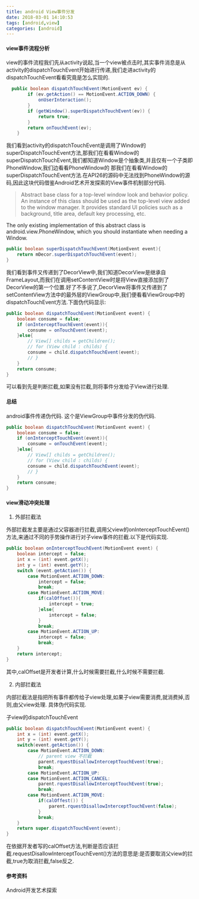 ```yaml
---
title: android View事件分发
date: 2018-03-01 14:10:53
tags: [android,view]
categories: [android]
---
```


#### view事件流程分析

view的事件流程我们先从activity说起,当一个view被点击时,其实事件消息是从activity的dispatchTouchEvent开始进行传递,我们走进activity的dispatchTouchEvent看看究竟是怎么实现的.

```java
  public boolean dispatchTouchEvent(MotionEvent ev) {
        if (ev.getAction() == MotionEvent.ACTION_DOWN) {
            onUserInteraction();
        }
        if (getWindow().superDispatchTouchEvent(ev)) {
            return true;
        }
        return onTouchEvent(ev);
    }
```
<!--  more -->

我们看到activity的dispatchTouchEvent是调用了Window的superDispatchTouchEvent方法,那我们在看看Window的superDispatchTouchEvent,我们都知道Window是个抽象类,并且仅有一个子类即PhoneWindow,我们边看看PhoneWindow的
那我们在看看Window的superDispatchTouchEvent方法.在API26的源码中无法找到PhoneWindow的源码,因此这块代码借鉴Android艺术开发探索的View事件机制部分代码.

> Abstract base class for a top-level window look and behavior policy. An instance of this class should be used as the top-level view added to the window manager. It provides standard UI policies such as a background, title area, default key processing, etc.

The only existing implementation of this abstract class is android.view.PhoneWindow, which you should instantiate when needing a Window.

```java
public boolean superDispatchTouchEvent(MotionEvent event){
    return mDecor.superDispatchTouchEvent(event);
}
```

我们看到事件又传递到了DecorView中,我们知道DecorView是继承自FrameLayout,而我们在调用setContentView时是将View直接添加到了DecorView的第一个位置.好了不多说了,DecorView将事件又传递到了setContentView方法中的最外层的ViewGroup中,我们便看看ViewGroup中的dispatchTouchEvent方法.下面伪代码显示:

```java
public boolean dispatchTouchEvent(MotionEvent event) {
    boolean consume = false;
    if (onInterceptTouchEvent(event)){
        consume = onTouchEvent(event);
    }else{
        // View[] childs = getChildren();
        // for (View child : childs) {
        consume = child.dispatchTouchEvent(event);
        // }
    }
    return consume;
}
```
可以看到先是判断拦截,如果没有拦截,则将事件分发给子View进行处理.

#### 总结

android事件传递伪代码. 这个是ViewGroup中事件分发的伪代码.

```java
public boolean dispatchTouchEvent(MotionEvent event) {
    boolean consume = false;
    if (onInterceptTouchEvent(event)){
        consume = onTouchEvent(event);
    }else{
        // View[] childs = getChildren();
        // for (View child : childs) {
        consume = child.dispatchTouchEvent(event);
        // }
    }
    return consume;
}
```


#### view滑动冲突处理

1. 外部拦截法

外部拦截发主要是通过父容器进行拦截,调用父view的onInterceptTouchEvent()方法,来通过不同的手势操作进行对子view事件的拦截.以下是代码实现.

```java
public boolean onInterceptTouchEvent(MotionEvent event) {
    boolean intercept = false;
    int x = (int) event.getX();
    int y = (int) event.getY();
    switch (event.getAction()) {
        case MotionEvent.ACTION_DOWN:
            intercept = false;            
            break;
        case MotionEvent.ACTION_MOVE:
            if(calOffset()){
                intercept = true;
            }else{
                intercept = false;
            }
            break;
        case MotionEvent.ACTION_UP:
            intercept = false;
            break;
    }
    return intercept;
}
```
其中,calOffset是开发者计算,什么时候需要拦截,什么时候不需要拦截.

2. 内部拦截法

内部拦截法是指把所有事件都传给子view处理,如果子view需要消费,就消费掉,否则,由父view处理.
具体伪代码实现.

子view的dispatchTouchEvent
```java
public boolean dispatchTouchEvent(MotionEvent event) {
    int x = (int) event.getX();
    int y = (int) event.getY();
    switch(event.getAction()) {
        case MotionEvent.ACTION_DOWN:
            // parent view 不拦截
            parent.rquestDisallowInterceptTouchEvent(true);
            break;
        case MotionEvent.ACTION_UP:
        case MotionEvent.ACTION_CANCEL:
            parent.rquestDisallowInterceptTouchEvent(true);
            break;
        case MotionEvent.ACTION_MOVE:
            if(calOffest()) {
                parent.rquestDisallowInterceptTouchEvent(false);
            }
            break;
    }
    return super.dispatchTouchEvent(event);
}
```
在依据开发者写的calOffset方法,判断是否应该拦截.requestDisallowInterceptTouchEvent()方法的意思是:是否要取消父view的拦截,true为取消拦截,false反之.



#### 参考资料

Android开发艺术探索